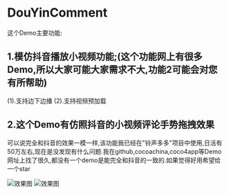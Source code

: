 # DouYinComment
这个Demo主要功能:
## 1.模仿抖音播放小视频功能;(这个功能网上有很多Demo,所以大家可能大家需求不大,功能2可能会对您有所帮助)
(1).支持边下边播
(2).支持视频预加载

## 2.这个Demo有仿照抖音的小视频评论手势拖拽效果
可以说完全和抖音的效果一模一样,该功能我已经在"铃声多多"项目中使用,日活有50万左右,现在是没发现有什么问题.我在github,cocoachina,coco4app等Demo网址上找了很久,都没有一个demo是能完全和抖音的一致的.如果觉得好用希望给一个star

![效果图](https://github.com/tangtiancheng/DouYinComment/blob/master/莲塘一鹅-2019-04-04-20.22.05.gif?raw=true)
![效果图](https://github.com/tangtiancheng/DouYinComment/blob/master/RPReplay_Final1559136058.gif?raw=true)
